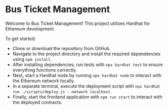 # Bus Ticket Management 

Welcome to Bus Ticket Management! This project utilizes Hardhat for Ethereum development. 

To get started:

- Clone or download the repository from GitHub.
- Navigate to the project directory and install the required dependencies using `npm install`.
- After installing dependencies, run tests with `npx hardhat test` to ensure everything functions correctly.
- Next, start a Hardhat node by running `npx hardhat node` to interact with the Ethereum network locally.
- In a separate terminal, execute the deployment script with `npx hardhat run ./scripts/deploy.js --network localhost`.
- Finally, start the frontend application with `npm run start` to interact with the deployed contracts.
